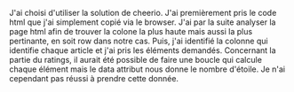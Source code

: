J'ai choisi d'utiliser la solution de cheerio. J'ai premièrement pris le code html que j'ai simplement copié via le browser.
J'ai par la suite analyser la page html afin de trouver la colone la plus haute mais aussi la plus pertinante, en soit row dans notre cas. Puis, j'ai identifié la colonne qui identifie chaque article et j'ai pris les éléments demandés.
Concernant la partie du ratings, il aurait été possible de faire une boucle qui calcule chaque élément mais le data attribut nous donne le nombre d'étoile. Je n'ai cependant pas réussi à prendre cette donnée.